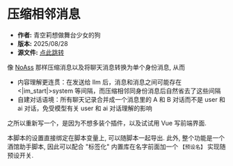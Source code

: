 # 压缩相邻消息

- **作者:** 青空莉想做舞台少女的狗
- **版本:** 2025/08/28
- **源文件:** [点此跳转](https://gitgud.io/StageDog/tavern_resource/-/tree/main/src)

像 [NoAss](https://gitgud.io/Monblant/noass) 那样压缩消息以及将聊天消息转换为单个身份消息, 从而

- 内容理解更连贯：在发送给 llm 后，消息和消息之间可能存在 <|im_start|>system 等间隔，而压缩相邻同身份消息后自然省去了这些间隔
- 自建对话语境：所有聊天记录合并成一个消息里的 A 和 B 对话而不是 user 和 ai 对话，免受模型有关 user 和 ai 对话理解的影响

之所以重新写一个，是因为不想多装个插件，以及试试用 Vue 写前端界面.

本脚本的设置直接绑定在脚本变量上, 可以随脚本一起导出.
此外, 整个功能是一个酒馆助手脚本, 因此可以配合 "标签化" 内置库在名字前面加一个 `【预设名】` 实现随预设开关.
